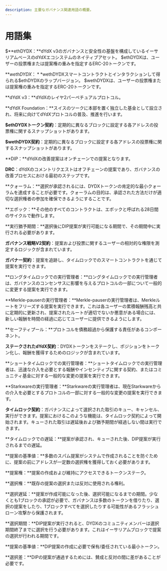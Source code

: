 ```yaml
---
description: 主要なガバナンス関連用語の概要。
---
```


# 用語集

$**ethDYDX：**dYdX v3のガバナンスと安全性の基盤を構成しているイーサリアムベースのdYdXエコシステムのネイティブアセット。 $ethDYDXは、ユーザーの投票権または提案権の重みを指定するERC-20トークンです。

**$wethDYDX：**$wethDYDXスマートコントラクトとインタラクションして得られる$ethDYDXのラップバージョン。 $wethDYDXは、ユーザーの投票権または提案権の重みを指定するERC-20トークンです。

**dYdX v3：**dYdXのレイヤ2パーペチュアルプロトコル。

**dYdX Foundation：**スイスのツークに本部を置く独立した基金として設立され、将来に向けてdYdXプロトコルの普及、推進を行います。

**$ethDYDXトークン契約**：定期的に異なるブロックに設定する各アドレスの投票権に関するスナップショットがあります。

**$wethDYDX契約**：定期的に異なるブロックに設定する各アドレスの投票権に関するスナップショットがあります。

**DIP：**dYdXの改善提案はオンチェーンでの提案となります。

**DRC**：dYdXのコメントリクエストはオフチェーンの提案であり、ガバナンスの改善プロセスにおける最初のステップです。

**クォーラム：**選択が承認されるには、DYDXトークンの肯定的な最小クォーラムを達成することが必要です。クォーラムの目的は、承認された方法だけが適切な選択権者の参加を確保できるようにすることです。

**エポック：**その他のすべてのコントラクトは、エポックと呼ばれる28日間のサイクルで動作します。

**実行猶予期間：**選択後にDIP提案が実行可能になる期間で、その期間中に実行される必要があります。

**ガバナンス戦略V2契約**：提案および投票に関するユーザーの相対的な権限を測定するロジックが含まれています。

**ガバナー契約**：提案を追跡し、タイムロックでのスマートコントラクトを通じて提案を実行できます。

**ロングタイムロックでの実行管理者：**ロングタイムロックでの実行管理者は、ガバナンスのコンセンサスに影響を与えるプロトコルの一部について一般的に変更する提案を実行できます。

**Merkle-pauserの実行管理者：**Merkle-pauserの実行管理者は、Merkleルートをフリーズする提案を実行できます。これは各ユーザーの累積報酬残高と共に定期的に更新され、提案されたルートが適切でないか悪意がある場合には、新しい報酬を時間の経過に応じてユーザーに提供できるようにします。

**セーフティプール：**プロトコルを債務超過から保護する責任があるコンポーネント。

**ステークされたdYdX契約**：DYDXトークンをステークし、ポジションをトークン化し、報酬を獲得するためのロジックが含まれています。

**ショートタイムロックでの実行管理者：**ショートタイムロックでの実行管理者は、迅速な介入を必要とする報酬やインセンティブに関する契約、またはコミュニティ基金に対する一般的な変更の提案を実行できます。

**Starkwareの実行管理者：**Starkwareの実行管理者は、現在Starkwareからの介入を必要とするプロトコルの一部に対する一般的な変更の提案を実行できます。

**タイムロック契約**：ガバナンスによって選択された取引のキュー、キャンセル、実行ができます。提案におけるこのような機能は、タイムロック契約によって開始されます。キューされた取引は遅延後および猶予期間が経過しない間は実行できます。

**タイムロックでの遅延：**提案が承認され、キューされた後、DIP提案が実行されるまでの遅延。

**提案の基準値：**多数のスパム提案がシステムで作成されることを防ぐために、提案の前にアドレスが一定数の選択権を獲得しておく必要があります。

**提案権：**提案の作成および維持にアクセスできるトークンステーク。

**選択権：**既存の提案の選択または反対に使用される権利。

**選択遅延：**提案が作成可能になった後、選択可能になるまでの期間。少なくとも1ブロックの承認が必要で、ガバナンスは多数のトークンを借りたり、選択の提案をしたり、1ブロックすべてを選択したりする可能性があるフラッシュローン攻撃から保護されます。

**選択期間：**DIP提案が実行されると、DYDXのコミュニティメンバーは選択期間終了までに選択を行う必要があります。これはイーサリアムブロックで提案の選択が行われる期間です。

**提案の基準値：**DIP提案の作成に必要で保有/委任されている最小トークン。

**選択差：**DIPの提案が通過するためには、賛成と反対の間に差があることが必要です。
